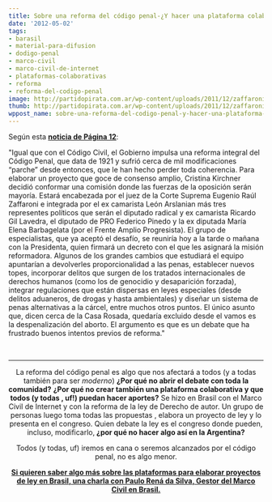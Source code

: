 ```yaml
---
title: Sobre una reforma del código penal-¿Y hacer una plataforma colaborativa abierta?
date: '2012-05-02'
tags:
- barasil
- material-para-difusion
- dodigo-penal
- marco-civil
- marco-civil-de-internet
- plataformas-colaborativas
- reforma
- reforma-del-codigo-penal
image: http://partidopirata.com.ar/wp-content/uploads/2011/12/zaffaroni.jpg
thumb: http://partidopirata.com.ar/wp-content/uploads/2011/12/zaffaroni-150x150.jpg
wppost_name: sobre-una-reforma-del-codigo-penal-y-hacer-una-plataforma-colaborativa-abierta
---
```


Según esta <strong><a href="http://www.pagina12.com.ar/diario/elpais/1-193094-2012-05-02.html" target="_blank">noticia de Página 12</a></strong>:

"Igual que con el Código Civil, el Gobierno impulsa una reforma integral del Código Penal, que data de 1921 y sufrió cerca de mil modificaciones “parche” desde entonces, que le han hecho perder toda coherencia. Para elaborar un proyecto que goce de consenso amplio, Cristina Kirchner decidió conformar una comisión donde las fuerzas de la oposición serán mayoría. Estará encabezada por el juez de la Corte Suprema Eugenio Raúl Zaffaroni e integrada por el ex camarista León Arslanian más tres representes políticos que serán el diputado radical y ex camarista Ricardo Gil Lavedra, el diputado de PRO Federico Pinedo y la ex diputada María Elena Barbagelata (por el Frente Amplio Progresista). El grupo de especialistas, que ya aceptó el desafío, se reuniría hoy a la tarde o mañana con la Presidenta, quien firmará un decreto con el que les asignará la misión reformadora. Algunos de los grandes cambios que estudiará el equipo apuntarían a devolverles proporcionalidad a las penas, establecer nuevos topes, incorporar delitos que surgen de los tratados internacionales de derechos humanos (como los de genocidio y desaparición forzada), integrar regulaciones que están dispersas en leyes especiales (desde delitos aduaneros, de drogas y hasta ambientales) y diseñar un sistema de penas alternativas a la cárcel, entre muchos otros puntos. El único asunto que, dicen cerca de la Casa Rosada, quedaría excluido desde el vamos es la despenalización del aborto. El argumento es que es un debate que ha frustrado buenos intentos previos de reforma."

&nbsp;

<hr />
<p style="text-align: center;">La reforma del código penal es algo que nos afectará a todos (y a todas también para ser <em>moderno</em>)
<strong>¿Por qué no abrir el debate con toda la comunidad?</strong>
<strong> ¿Por qué no crear también una plataforma colaborativa y que todos (y todas , uf!) puedan hacer aportes?</strong>
Se hizo en Brasil con el Marco Civil de Internet y con la reforma de la ley de Derecho de autor.
Un grupo de personas luego toma todas las propuestas , elabora un proyecto de ley y lo presenta en el congreso.
Quien debate la ley es el congreso donde pueden, incluso, modificarlo,<strong> ¿por qué no hacer algo así en la Argentina?</strong></p>
<p style="text-align: center;">Todos (y todas, uf) iremos en cana o seremos alcanzados por el código penal, no es algo menor.</p>
<p style="text-align: center;"><strong><a href="http://partidopirata.com.ar/3891/podcast-con-paulo-rena-da-silva-santarem-gestor-del-marco-civil-de-internet-de-brasil">Si quieren saber algo más sobre las plataformas para elaborar proyectos de ley en Brasil, una charla con Paulo Rená da Silva, Gestor del Marco Civil en Brasil.</a></strong>
</p>
